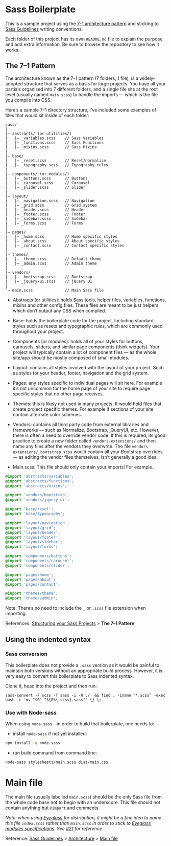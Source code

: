 # Sass Boilerplate

This is a sample project using the [7-1 architecture pattern](http://sass-guidelin.es/#architecture) and sticking to [Sass Guidelines](http://sass-guidelin.es) writing conventions.

Each folder of this project has its own `README.md` file to explain the purpose and add extra information. Be sure to browse the repository to see how it works.

## The 7–1 Pattern

The architecture known as the 7–1 pattern (7 folders, 1 file), is a widely-adopted structure that serves as a basis for large projects. You have all your partials organised into 7 different folders, and a single file sits at the root level (usually named `main.scss`) to handle the imports — which is the file you compile into CSS.

Here’s a sample 7–1 directory structure, I’ve included some examples of files that would sit inside of each folder:

```
sass/
|
|– abstracts/ (or utilities/)
|   |– _variables.scss    // Sass Variables
|   |– _functions.scss    // Sass Functions
|   |– _mixins.scss       // Sass Mixins
|
|– base/
|   |– _reset.scss        // Reset/normalize
|   |– _typography.scss   // Typography rules
|
|– components/ (or modules/)
|   |– _buttons.scss      // Buttons
|   |– _carousel.scss     // Carousel
|   |– _slider.scss       // Slider
|
|– layout/
|   |– _navigation.scss   // Navigation
|   |– _grid.scss         // Grid system
|   |– _header.scss       // Header
|   |– _footer.scss       // Footer
|   |– _sidebar.scss      // Sidebar
|   |– _forms.scss        // Forms
|
|– pages/
|   |– _home.scss         // Home specific styles
|   |– _about.scss        // About specific styles
|   |– _contact.scss      // Contact specific styles
|
|– themes/
|   |– _theme.scss        // Default theme
|   |– _admin.scss        // Admin theme
|
|– vendors/
|   |– _bootstrap.scss    // Bootstrap
|   |– _jquery-ui.scss    // jQuery UI
|
`– main.scss              // Main Sass file
```

- Abstracts (or utilities): holds Sass tools, helper files, variables, functions, mixins and other config files. These files are meant to be just helpers which don’t output any CSS when compiled.

- Base: holds the boilerplate code for the project. Including standard styles such as resets and typographic rules, which are commonly used throughout your project.

- Components (or modules): holds all of your styles for buttons, carousels, sliders, and similar page components (think widgets). Your project will typically contain a lot of component files — as the whole site/app should be mostly composed of small modules.

- Layout: contains all styles involved with the layout of your project. Such as styles for your header, footer, navigation and the grid system.

- Pages: any styles specific to individual pages will sit here. For example it’s not uncommon for the home page of your site to require page specific styles that no other page receives.

- Themes: this is likely not used in many projects. It would hold files that create project specific themes. For example if sections of your site contain alternate color schemes.

- Vendors: contains all third party code from external libraries and frameworks — such as Normalize, Bootstrap, jQueryUI, etc. However, there is often a need to override vendor code. If this is required, its good practice to create a new folder called `vendors-extensions/` and then name any files after the vendors they overwrite. The file `vendors-extensions/_bootstrap.scss` would contain all your Bootstrap overrides — as editing the vendor files themselves, isn’t generally a good idea.

- Main.scss: This file should only contain your imports! For example..

```scss
@import 'abstracts/variables';
@import 'abstracts/functions';
@import 'abstracts/mixins';

@import 'vendors/bootstrap';
@import 'vendors/jquery-ui';

@import 'base/reset';
@import 'base/typography';

@import 'layout/navigation';
@import 'layout/grid';
@import 'layout/header';
@import 'layout/footer';
@import 'layout/sidebar';
@import 'layout/forms';

@import 'components/buttons';
@import 'components/carousel';
@import 'components/slider';

@import 'pages/home';
@import 'pages/about';
@import 'pages/contact';

@import 'themes/theme';
@import 'themes/admin';
```

Note: There’s no need to include the `_` or `.scss` file extension when importing.

References: [Structuring your Sass Projects](https://itnext.io/structuring-your-sass-projects-c8d41fa55ed4) > **The 7–1 Pattern**

## Using the indented syntax

### Sass conversion

This boilerplate does not provide a `.sass` version as it would be painful to maintain both versions without an appropriate build process. However, it is very easy to convert this boilerplate to Sass indented syntax.

Clone it, head into the project and then run:

```
sass-convert -F scss -T sass -i -R ./  && find . -iname “*.scss” -exec bash -c 'mv "$0" “${0%\.scss}.sass"' {} \;
```

### Use with Node-sass

When using `node-sass` - in order to build that boilerplate, one needs to:

- install `node-sass` if not yet installed:

```bash
npm install -g node-sass
```

- run build command from command line:

```bash
node-sass stylesheets/main.scss dist/main.css
```




# Main file

The main file (usually labelled `main.scss`) should be the only Sass file from the whole code base not to begin with an underscore. This file should not contain anything but `@import` and comments.

*Note: when using [Eyeglass](https://github.com/sass-eyeglass/eyeglass) for distribution, it might be a fine idea to name this file `index.scss` rather than `main.scss` in order to stick to [Eyeglass modules specifications](https://github.com/sass-eyeglass/eyeglass#writing-an-eyeglass-module-with-sass-files). See [#21](https://github.com/HugoGiraudel/sass-boilerplate/issues/21) for reference.*

Reference: [Sass Guidelines](http://sass-guidelin.es/) > [Architecture](http://sass-guidelin.es/#architecture) > [Main file](http://sass-guidelin.es/#main-file)
